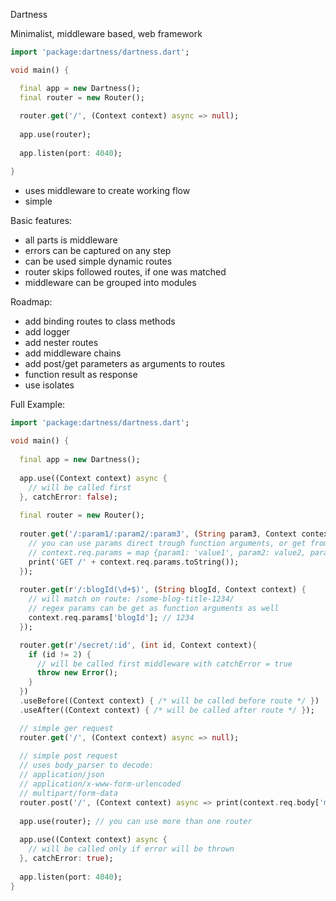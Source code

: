 Dartness

Minimalist, middleware based, web framework 

```dart
import 'package:dartness/dartness.dart';

void main() {

  final app = new Dartness();
  final router = new Router();
  
  router.get('/', (Context context) async => null);
  
  app.use(router);
  
  app.listen(port: 4040);

}
```

* uses middleware to create working flow
* simple 

Basic features:
* all parts is middleware
* errors can be captured on any step
* can be used simple dynamic routes
* router skips followed routes, if one was matched
* middleware can be grouped into modules

Roadmap:
* add binding routes to class methods
* add logger
* add nester routes
* add middleware chains
* add post/get parameters as arguments to routes
* function result as response
* use isolates

Full Example:
```dart
import 'package:dartness/dartness.dart';
  
void main() {
 
  final app = new Dartness();
  
  app.use((Context context) async {
    // will be called first
  }, catchError: false);
  
  final router = new Router();
  
  router.get('/:param1/:param2/:param3', (String param3, Context context, String param1, String param2) async {
    // you can use params direct trough function arguments, or get from
    // context.req.params = map {param1: 'value1', param2: value2, param3: value3}
    print('GET /' + context.req.params.toString());
  });
  
  router.get(r'/:blogId(\d+$)', (String blogId, Context context) {
    // will match on route: /some-blog-title-1234/
    // regex params can be get as function arguments as well
    context.req.params['blogId']; // 1234
  });

  router.get(r'/secret/:id', (int id, Context context){
    if (id != 2) {
      // will be called first middleware with catchError = true
      throw new Error(); 
    }
  })
  .useBefore((Context context) { /* will be called before route */ })
  .useAfter((Context context) { /* will be called after route */ });

  // simple ger request
  router.get('/', (Context context) async => null);
    
  // simple post request
  // uses body_parser to decode:
  // application/json 
  // application/x-www-form-urlencoded
  // multipart/form-data
  router.post('/', (Context context) async => print(context.req.body['message']['text']));
 
  app.use(router); // you can use more than one router
 
  app.use((Context context) async {
    // will be called only if error will be thrown
  }, catchError: true);
  
  app.listen(port: 4040);
}
```
